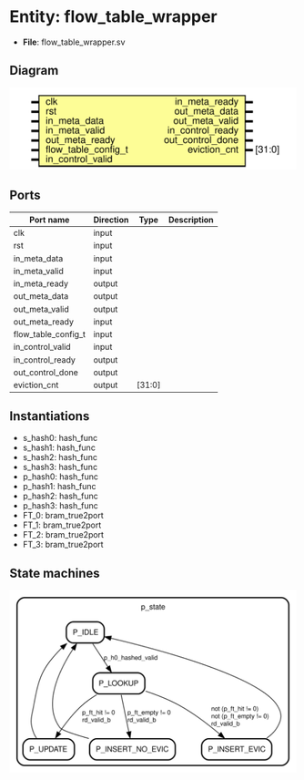 # Entity: flow_table_wrapper

- **File**: flow_table_wrapper.sv
## Diagram

![Diagram](flow_table_wrapper.svg "Diagram")
## Ports

| Port name           | Direction | Type   | Description |
| ------------------- | --------- | ------ | ----------- |
| clk                 | input     |        |             |
| rst                 | input     |        |             |
| in_meta_data        | input     |        |             |
| in_meta_valid       | input     |        |             |
| in_meta_ready       | output    |        |             |
| out_meta_data       | output    |        |             |
| out_meta_valid      | output    |        |             |
| out_meta_ready      | input     |        |             |
| flow_table_config_t | input     |        |             |
| in_control_valid    | input     |        |             |
| in_control_ready    | output    |        |             |
| out_control_done    | output    |        |             |
| eviction_cnt        | output    | [31:0] |             |
## Instantiations

- s_hash0: hash_func
- s_hash1: hash_func
- s_hash2: hash_func
- s_hash3: hash_func
- p_hash0: hash_func
- p_hash1: hash_func
- p_hash2: hash_func
- p_hash3: hash_func
- FT_0: bram_true2port
- FT_1: bram_true2port
- FT_2: bram_true2port
- FT_3: bram_true2port
## State machines

![Diagram_state_machine_0]( stm_flow_table_wrapper_00.svg "Diagram")
